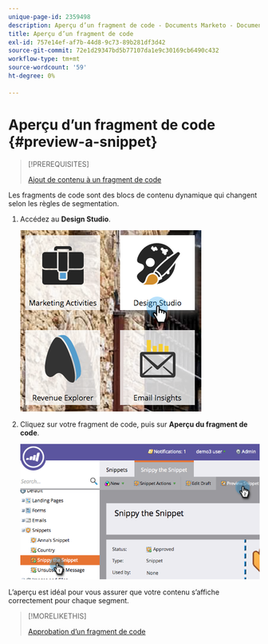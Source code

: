 ```yaml
---
unique-page-id: 2359498
description: Aperçu d’un fragment de code - Documents Marketo - Documentation du produit
title: Aperçu d’un fragment de code
exl-id: 757e14ef-af7b-44d8-9c73-89b281df3d42
source-git-commit: 72e1d29347bd5b77107da1e9c30169cb6490c432
workflow-type: tm+mt
source-wordcount: '59'
ht-degree: 0%

---
```


# Aperçu d’un fragment de code {#preview-a-snippet}

>[!PREREQUISITES]
>
>[Ajout de contenu à un fragment de code](/help/marketo/product-docs/personalization/segmentation-and-snippets/snippets/add-content-to-a-snippet.md)

Les fragments de code sont des blocs de contenu dynamique qui changent selon les règles de segmentation.

1. Accédez au **Design Studio**.

   ![](assets/designstudio-3.png)

1. Cliquez sur votre fragment de code, puis sur **Aperçu du fragment de code**.

   ![](assets/image2014-9-16-9-3a48-3a32.png)

L’aperçu est idéal pour vous assurer que votre contenu s’affiche correctement pour chaque segment.

>[!MORELIKETHIS]
>
>[Approbation d’un fragment de code](/help/marketo/product-docs/personalization/segmentation-and-snippets/snippets/approve-a-snippet.md)
